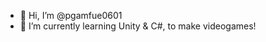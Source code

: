 - 👋 Hi, I’m @pgamfue0601
- 🌱 I’m currently learning Unity & C#, to make videogames!

<!---
pgamfue0601/pgamfue0601 is a ✨ special ✨ repository because its `README.md` (this file) appears on your GitHub profile.
You can click the Preview link to take a look at your changes.
--->

